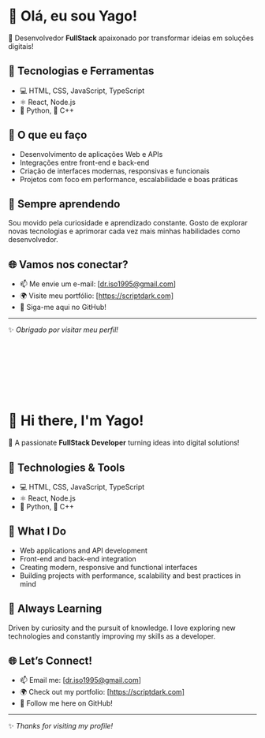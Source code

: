 # 👋 Olá, eu sou Yago!

🎯 Desenvolvedor **FullStack** apaixonado por transformar ideias em soluções digitais!

## 🚀 Tecnologias e Ferramentas
- 💻 HTML, CSS, JavaScript, TypeScript  
- ⚛️ React, Node.js  
- 🐍 Python, 💠 C++  

## 💼 O que eu faço
- Desenvolvimento de aplicações Web e APIs
- Integrações entre front-end e back-end
- Criação de interfaces modernas, responsivas e funcionais
- Projetos com foco em performance, escalabilidade e boas práticas

## 🧠 Sempre aprendendo
Sou movido pela curiosidade e aprendizado constante. Gosto de explorar novas tecnologias e aprimorar cada vez mais minhas habilidades como desenvolvedor.

## 🌐 Vamos nos conectar?
- 📫 Me envie um e-mail: [dr.iso1995@gmail.com]
- 🌍 Visite meu portfólio: [https://scriptdark.com]
- 🐙 Siga-me aqui no GitHub!

---

✨ _Obrigado por visitar meu perfil!_
<br><br><br><br><br><br><br><br>
# 👋 Hi there, I'm Yago!

🎯 A passionate **FullStack Developer** turning ideas into digital solutions!

## 🚀 Technologies & Tools
- 💻 HTML, CSS, JavaScript, TypeScript  
- ⚛️ React, Node.js  
- 🐍 Python, 💠 C++  

## 💼 What I Do
- Web applications and API development  
- Front-end and back-end integration  
- Creating modern, responsive and functional interfaces  
- Building projects with performance, scalability and best practices in mind

## 🧠 Always Learning
Driven by curiosity and the pursuit of knowledge. I love exploring new technologies and constantly improving my skills as a developer.

## 🌐 Let’s Connect!
- 📫 Email me: [dr.iso1995@gmail.com]  
- 🌍 Check out my portfolio: [https://scriptdark.com]  
- 🐙 Follow me here on GitHub!

---

✨ _Thanks for visiting my profile!_
